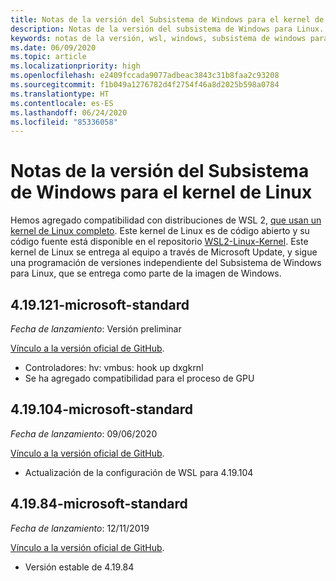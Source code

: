 ```yaml
---
title: Notas de la versión del Subsistema de Windows para el kernel de Linux
description: Notas de la versión del subsistema de Windows para Linux.  Se actualiza mensualmente.
keywords: notas de la versión, wsl, windows, subsistema de windows para linux, windowssubsystem, ubuntu, kernel
ms.date: 06/09/2020
ms.topic: article
ms.localizationpriority: high
ms.openlocfilehash: e2409fccada9077adbeac3843c31b8faa2c93208
ms.sourcegitcommit: f1b049a1276782d4f2754f46a8d2025b598a0784
ms.translationtype: HT
ms.contentlocale: es-ES
ms.lasthandoff: 06/24/2020
ms.locfileid: "85336058"
---
```

# <a name="release-notes-for-windows-subsystem-for-linux-kernel"></a>Notas de la versión del Subsistema de Windows para el kernel de Linux

Hemos agregado compatibilidad con distribuciones de WSL 2, [que usan un kernel de Linux completo](https://devblogs.microsoft.com/commandline/shipping-a-linux-kernel-with-windows/). Este kernel de Linux es de código abierto y su código fuente está disponible en el repositorio [WSL2-Linux-Kernel](https://github.com/microsoft/WSL2-Linux-Kernel). Este kernel de Linux se entrega al equipo a través de Microsoft Update, y sigue una programación de versiones independiente del Subsistema de Windows para Linux, que se entrega como parte de la imagen de Windows.

## <a name="419121-microsoft-standard"></a>4.19.121-microsoft-standard
*Fecha de lanzamiento*: Versión preliminar

[Vínculo a la versión oficial de GitHub](https://github.com/microsoft/WSL2-Linux-Kernel/releases/tag/4.19.121-microsoft-standard).

* Controladores: hv: vmbus: hook up dxgkrnl
* Se ha agregado compatibilidad para el proceso de GPU

## <a name="419104-microsoft-standard"></a>4.19.104-microsoft-standard
*Fecha de lanzamiento*: 09/06/2020 

[Vínculo a la versión oficial de GitHub](https://github.com/microsoft/WSL2-Linux-Kernel/releases/tag/4.19.104-microsoft-standard).

* Actualización de la configuración de WSL para 4.19.104

## <a name="41984-microsoft-standard"></a>4.19.84-microsoft-standard
*Fecha de lanzamiento*: 12/11/2019 

[Vínculo a la versión oficial de GitHub](https://github.com/microsoft/WSL2-Linux-Kernel/releases/tag/4.19.84-microsoft-standard).

* Versión estable de 4.19.84

